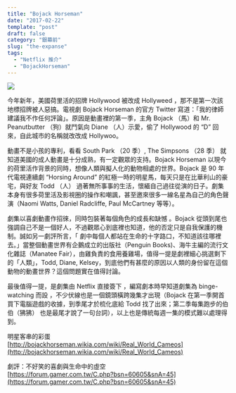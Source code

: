 ```yaml
---
title: "Bojack Horseman"
date: "2017-02-22"
template: "post"
draft: false
category: "銀幕前"
slug: "the-expanse"
tags:
  - "Netflix 推介"
  - "BojackHorseman"
---
```


![](images/4bdbf-19vfsd9iaxxv00mphxfyoiq.jpeg)

今年新年，美國荷里活的招牌 Hollywood 被改成 Hollyweed ，那不是第一次該地標招牌被人惡搞。電視劇 Bojack Horseman 的官方 Twitter 寫道：「我的律師建議我不作任何評論」。原因是動畫裡的第一季，主角 Bojack （馬）和 Mr. Peanutbutter （狗）就鬥氣向 Diane （人）示愛，偷了 Hollywood 的 “D” 回來，自此城市的名稱就改改成 Hollywoo。

動畫不是小孩的專利，看看 South Park （20 季）, The Simpsons （28 季） 就知道美國的成人動畫是十分成熟，有一定觀眾的支持。Bojack Horseman 以現今的荷里活作背景的同時，想像人類與擬人化的動物相處的世界。Bojack 是 90 年代電視連續劇 “Horsing Around” 的紅極一時的明星馬，每天只是在比華利山的豪宅，與好友 Todd （人） 過著無所事事的生活，懷緬自己過往從演的日子。劇集本身有很多荷里活及影視圈的操作和嘲諷，甚至邀來很多一線名星為自己的角色聲演（Naomi Watts, Daniel Radcliffe, Paul McCartney 等等）。

劇集以喜劇動畫作招徠，同時包裝著每個角色的成長和缺憾 。Bojack 從頭到尾也強調自己不是一個好人，不過觀眾心到底裡也知道，他的否定只是自我保護的機制。誠如另一劇評所言，「 劇中每個人都站在生命的十字路口，不知道該往哪裡去。」當整個動畫世界有企鵝成立的出版社（Penguin Books)、海牛主編的流行文化雜誌（Manatee Fair），由雞負責的食用養雞場，值得一提是劇裡細心挑選剩下 的「人類」，Todd, Diane, Kelsey，到底他們有甚麼的原因以人類的身份留在這個動物的動畫世界？這個問題實在值得討論。

最後值得一提，是劇集由 Netflix 直接簽下 ，編寫劇本時早知道劇集為 binge-watching 而設 ，不少伏線也是一個鏡頭橫跨幾集才出現（Bojack 在第一季開首買下電腦遊戲的收據，到季尾才於梳化底給 Todd 找了出來；第二季每集跑步的伯伯（狒狒） 也是最尾才說了一句台詞），以上也是傳統每週一集的模式難以處理得到。

明星客串的彩蛋  
[http://bojackhorseman.wikia.com/wiki/Real_World_Cameos](http://bojackhorseman.wikia.com/wiki/Real_World_Cameos)

劇評：不好笑的喜劇與生命中的虛空  
[https://forum.gamer.com.tw/C.php?bsn=60605&snA=45](https://forum.gamer.com.tw/C.php?bsn=60605&snA=45)

